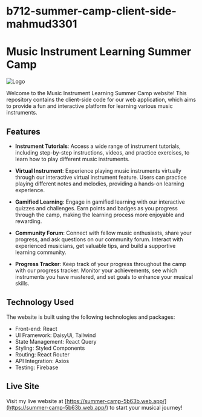 # b712-summer-camp-client-side-mahmud3301

# Music Instrument Learning Summer Camp

![Logo](https://www.transparentpng.com/thumb/guitar/digital-wooden-acoustic-guitar-clipart-transparent-CE2sdi.png)

Welcome to the Music Instrument Learning Summer Camp website! This repository contains the client-side code for our web application, which aims to provide a fun and interactive platform for learning various music instruments.

## Features

- **Instrument Tutorials**: Access a wide range of instrument tutorials, including step-by-step instructions, videos, and practice exercises, to learn how to play different music instruments.

- **Virtual Instrument**: Experience playing music instruments virtually through our interactive virtual instrument feature. Users can practice playing different notes and melodies, providing a hands-on learning experience.

- **Gamified Learning**: Engage in gamified learning with our interactive quizzes and challenges. Earn points and badges as you progress through the camp, making the learning process more enjoyable and rewarding.

- **Community Forum**: Connect with fellow music enthusiasts, share your progress, and ask questions on our community forum. Interact with experienced musicians, get valuable tips, and build a supportive learning community.

- **Progress Tracker**: Keep track of your progress throughout the camp with our progress tracker. Monitor your achievements, see which instruments you have mastered, and set goals to enhance your musical skills.

## Technology Used

The website is built using the following technologies and packages:

- Front-end: React
- UI Framework: DaisyUi, Tailwind
- State Management: React Query
- Styling: Styled Components
- Routing: React Router
- API Integration: Axios
- Testing: Firebase

## Live Site

Visit my live website at [https://summer-camp-5b63b.web.app/](https://summer-camp-5b63b.web.app/) to start your musical journey!
